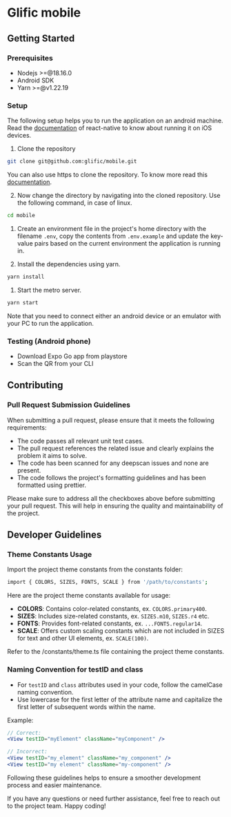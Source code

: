 # Glific mobile

## Getting Started

### Prerequisites

- Nodejs >=@18.16.0
- Android SDK
- Yarn >=@v1.22.19

### Setup

The following setup helps you to run the application on an android machine. Read the [documentation](https://reactnative.dev/docs/running-on-simulator-ios) of react-native to know about running it on iOS devices.

1. Clone the repository

```sh
git clone git@github.com:glific/mobile.git
```

You can also use https to clone the repository. To know more read this [documentation](https://docs.gitlab.com/ee/gitlab-basics/start-using-git.html#clone-with-https).

2. Now change the directory by navigating into the cloned repository. Use the following command, in case of linux.

```sh
cd mobile
```

1. Create an environment file in the project's home directory with the filename `.env`, copy the contents from `.env.example` and update the key-value pairs based on the current environment the application is running in.

2. Install the dependencies using yarn.

```sh
yarn install
```

1. Start the metro server.

```sh
yarn start
```

Note that you need to connect either an android device or an emulator with your PC to run the application.

### Testing (Android phone)

- Download Expo Go app from playstore
- Scan the QR from your CLI

## Contributing

### Pull Request Submission Guidelines

When submitting a pull request, please ensure that it meets the following requirements:

- The code passes all relevant unit test cases.
- The pull request references the related issue and clearly explains the problem it aims to solve.
- The code has been scanned for any deepscan issues and none are present.
- The code follows the project's formatting guidelines and has been formatted using prettier.

Please make sure to address all the checkboxes above before submitting your pull request. This will help in ensuring the quality and maintainability of the project.

## Developer Guidelines

### Theme Constants Usage

Import the project theme constants from the constants folder:

```sh
import { COLORS, SIZES, FONTS, SCALE } from '/path/to/constants';
```

Here are the project theme constants available for usage:

- **COLORS**: Contains color-related constants, ex. `COLORS.primary400`.
- **SIZES**: Includes size-related constants, ex. `SIZES.m10`, `SIZES.r4` etc.
- **FONTS**: Provides font-related constants, ex. `...FONTS.regular14`.
- **SCALE**: Offers custom scaling constants which are not included in SIZES for text and other UI elements, ex. `SCALE(100)`.

Refer to the /constants/theme.ts file containing the project theme constants.

### Naming Convention for testID and class

- For `testID` and `class` attributes used in your code, follow the camelCase naming convention.
- Use lowercase for the first letter of the attribute name and capitalize the first letter of subsequent words within the name.

Example:

```jsx
// Correct:
<View testID="myElement" className="myComponent" />

// Incorrect:
<View testID="my_element" className="my_component" />
<View testID="my element" className="my-component" />
```

Following these guidelines helps to ensure a smoother development process and easier maintenance.

If you have any questions or need further assistance, feel free to reach out to the project team. Happy coding!
